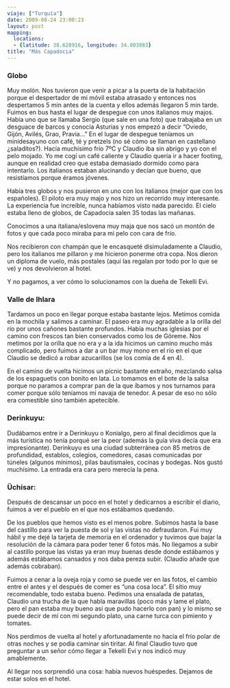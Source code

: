 ```yaml
---
viaje: ["Turquía"]
date: 2009-08-24 23:00:23
layout: post
mapping:
  locations:
  - {latitude: 38.628916, longitude: 34.803883}
title: "Más Capadocia"
---
```

### Globo

Muy molón. Nos tuvieron que venir a picar a la puerta de la habitación porque el despertador de mi móvil estaba atrasado y entonces nos despertamos 5 min antes de la cuenta y ellos además llegaron 5 min tarde. Fuimos en bus hasta el lugar de despegue con unos italianos muy majos. Había uno que se llamaba Sergio (que sale en una foto) que trabajaba en un desguace de barcos y conocía Asturias y nos empezó a decir “Oviedo, Gijón, Avilés, Grao, Pravia...” En el lugar de despegue teníamos un minidesayuno con café, té y pretzels (no sé cómo se llaman en castellano ¿saladitos?). Hacía muchísimo frío 7ºC y Claudio iba sin abrigo y yo con el pelo mojado. Yo me cogí un café caliente y Claudio quería ir a hacer footing, aunque en realidad creo que estaba demasiado dormido como para intentarlo. Los italianos estaban alucinando y decían que bueno, que resistíamos porque éramos jóvenes.

Había tres globos y nos pusieron en uno con los italianos (mejor que con los españoles). El piloto era muy majo y nos hizo un recorrido muy interesante. La experiencia fue increíble, nunca habíamos visto nada parecido. El cielo estaba lleno de globos, de Capadocia salen 35 todas las mañanas.

Conocimos a una italiana/eslovena muy maja que nos sacó un montón de fotos y que cada poco miraba para mi pelo con cara de frío.

Nos recibieron con champán que le encasqueté disimuladamente a Claudio, pero los italianos me pillaron y me hicieron ponerme otra copa. Nos dieron un diploma de vuelo, más postales (aquí las regalan por todo por lo que se ve) y nos devolvieron al hotel.

Y no pagamos, a ver cómo lo solucionamos con la dueña de Tekelli Evi.

### Valle de Ihlara

Tardamos un poco en llegar porque estaba bastante lejos. Metimos comida en la mochila y salimos a caminar. El paseo era muy agradable a la orilla del río por unos cañones bastante profundos. Había muchas iglesias por el camino con frescos tan bien conservados como los de Göreme. Nos metimos por la orilla que no era y a la ida hicimos un camino mucho más complicado, pero fuimos a dar a un bar muy mono en el río en el que Claudio se dedicó a robar azucarillos (se los comía de 4 en 4).

En el camino de vuelta hicimos un picnic bastante extraño, mezclando salsa de los espaguetis con bonito en lata. Lo tomamos en el bote de la salsa porque no paramos a comprar pan de la que íbamos y nos turnamos para comer porque sólo teníamos mi navaja de tenedor. A pesar de eso no sólo era comestible sino también apetecible. 

### Derinkuyu:

Dudábamos entre ir a Derinkuyu o Konialgo, pero al final decidimos que la más turística no tenía porqué ser la peor (además la guía viva decía que era impresionante). Derinkuyu es una ciudad subterránea con 85 metros de profundidad, establos, colegios, comedores, casas comunicadas por túneles (algunos mínimos), pilas bautismales, cocinas y bodegas. Nos gustó muchísimo. La entrada era cara pero merecía la pena.

### Üchisar:

Después de descansar un poco en el hotel y dedicarnos a escribir el diario, fuimos a ver el pueblo en el que nos estábamos quedando.

De los pueblos que hemos visto es el menos pobre. Subimos hasta la base del castillo para ver la puesta de sol y las vistas no defraudaron. Fui muy hábil y me dejé la tarjeta de memoria en el ordenador y tuvimos que bajar la resolución de la cámara para poder tener 6 fotos más. No llegamos a subir al castillo porque las vistas ya eran muy buenas desde donde estábamos y además estábamos cansados y nos daba pereza subir. (Claudio añade que además cobraban).

Fuimos a cenar a la oveja roja y como se puede ver en las fotos, el cambio entre el antes y el después de comer es “una cosa loca”. El sitio muy recomendable, todo estaba bueno. Pedimos una ensalada de patatas, Claudio una trucha de la que habla maravillas (poco más y lame el plato, pero el pan estaba muy bueno así que pudo hacerlo con pan) y lo mismo se puede decir de mí con mi segundo plato, una carne turca con pimiento y tomates.

Nos perdimos de vuelta al hotel y afortunadamente no hacía el frío polar de otras noches y se podía caminar sin tiritar. Al final Claudio tuvo que preguntar a un señor cómo llegar a Tekelli Evi y nos indicó muy amablemente.

Al llegar nos sorprendió una cosa: había nuevos huéspedes. Dejamos de estar solos en el hotel.
